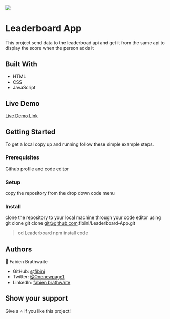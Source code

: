 ![](https://img.shields.io/badge/Microverse-blueviolet)

# Leaderboard App

This project send data to the leaderboad api and get it from the same api to display the score when the person adds it

## Built With

- HTML
- CSS
- JavaScript

## Live Demo

[Live Demo Link](https://fibini.github.io/Leaderboard-App/dist/?#)


## Getting Started

To get a local copy up and running follow these simple example steps.

### Prerequisites
Github profile and code editor

### Setup
copy the repository from the drop down code menu

### Install
clone the repository to your local machine through your code editor using git clone
git clone git@github.com:fibini/Leaderboard-App.git
> cd Leaderboard
> npm install
> code

## Authors

👤 Fabien Brathwaite

- GitHub: [@fibini](https://github.com/fibini)
- Twitter: [@Onenewpage1](https://twitter.com/Onenewpage1)
- LinkedIn: [fabien brathwaite](https://www.linkedin.com/in/fabien-brathwaite-91150822a/)

## Show your support

Give a ⭐️ if you like this project!

